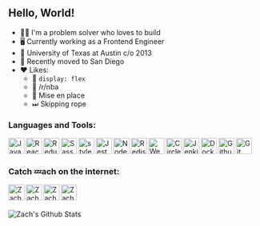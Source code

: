 ## Hello, World!

- 👷‍♂️ I'm a problem solver who loves to build
- 🖥 Currently working as a Frontend Engineer
- 🤘 University of Texas at Austin c/o 2013
- 🌴 Recently moved to San Diego
- ❤️ Likes:
  - 💪 `display: flex`
  - 🏀 /r/nba
  - 🍱 Mise en place
  - ⏭ Skipping rope


### Languages and Tools:

<img align="left" alt="Javascript" width="32px" src="https://cdn.jsdelivr.net/npm/simple-icons@3.4.0/icons/javascript.svg" />
<img align="left" alt="React" width="32px" src="https://cdn.jsdelivr.net/npm/simple-icons@3.4.0/icons/react.svg" />
<img align="left" alt="Redux" width="32px" src="https://cdn.jsdelivr.net/npm/simple-icons@3.4.0/icons/redux.svg" />
<img align="left" alt="Sass" width="32px" src="https://cdn.jsdelivr.net/npm/simple-icons@3.4.0/icons/sass.svg" />
<img align="left" alt="styled-components" width="32px" src="https://cdn.jsdelivr.net/npm/simple-icons@3.4.0/icons/styled-components.svg" />
<img align="left" alt="Jest" width="32px" src="https://cdn.jsdelivr.net/npm/simple-icons@3.4.0/icons/jest.svg" />
<img align="left" alt="Node" width="32px" src="https://cdn.jsdelivr.net/npm/simple-icons@3.4.0/icons/node-dot-js.svg" />
<img align="left" alt="Redis" width="32px" src="https://cdn.jsdelivr.net/npm/simple-icons@3.4.0/icons/redis.svg" />
<img align="left" alt="Webpack" width="32px" src="https://cdn.jsdelivr.net/npm/simple-icons@3.4.0/icons/webpack.svg" />
<img align="left" alt="CircleCI" width="32px" src="https://cdn.jsdelivr.net/npm/simple-icons@3.4.0/icons/circleci.svg" />
<img align="left" alt="Jenkins" width="32px" src="https://cdn.jsdelivr.net/npm/simple-icons@3.4.0/icons/jenkins.svg" />
<img align="left" alt="Docker" width="32px" src="https://cdn.jsdelivr.net/npm/simple-icons@3.4.0/icons/docker.svg" />
<img align="left" alt="Github" width="32px" src="https://cdn.jsdelivr.net/npm/simple-icons@3.4.0/icons/github.svg" />
<img align="left" alt="Git" width="32px" src="https://cdn.jsdelivr.net/npm/simple-icons@3.4.0/icons/git.svg" />

<br />
<br />

### Catch 💤ach on the internet:

[<img align="left" alt="Zach | Facebook" width="32px" src="https://cdn.jsdelivr.net/npm/simple-icons@v3/icons/facebook.svg" />][facebook]
[<img align="left" alt="Zach | Twitter" width="32px" src="https://cdn.jsdelivr.net/npm/simple-icons@v3/icons/twitter.svg" />][twitter]
[<img align="left" alt="Zach | LinkedIn" width="32px" src="https://cdn.jsdelivr.net/npm/simple-icons@v3/icons/linkedin.svg" />][linkedin]
[<img align="left" alt="Zach | Soundcloud" width="32px" src="https://cdn.jsdelivr.net/npm/simple-icons@v3/icons/soundcloud.svg" />][soundcloud]

<br />
<br />
<br />

<img align="left" alt="Zach's Github Stats" src="https://github-readme-stats.vercel.app/api?username=zroyer&show_icons=true&hide_border=false" />

[facebook]: https://www.facebook.com/zzzzzach
[twitter]: https://twitter.com/zzach2thefuture
[linkedin]: https://www.linkedin.com/in/zroyer/
[soundcloud]: https://www.soundcloud.com/laidback_zach
